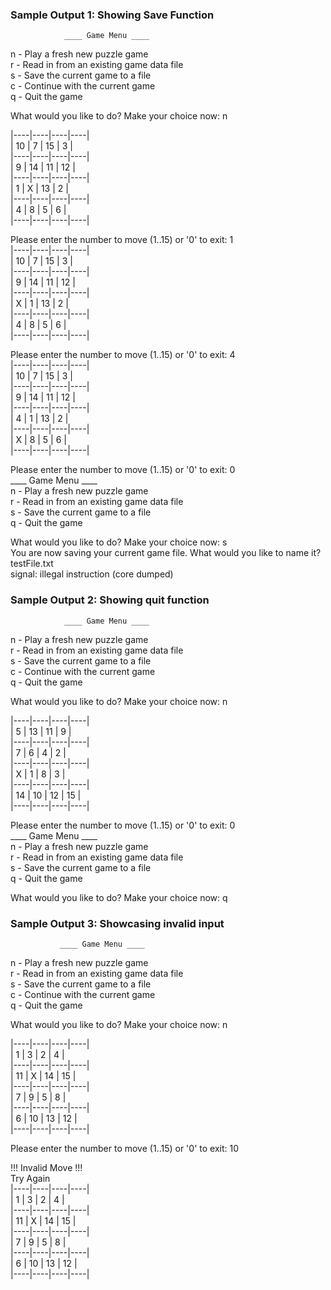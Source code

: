 ### Sample Output 1: Showing Save Function

                ____ Game Menu ____  
n - Play a fresh new puzzle game <br>
r - Read in from an existing game data file<br>
s - Save the current game to a file<br>
c - Continue with the current game<br>
q - Quit the game<br>

What would you like to do? Make your choice now: n<br>

|----|----|----|----|<br>
| 10 | 7  | 15 | 3  |<br>
|----|----|----|----|<br>
| 9  | 14 | 11 | 12 |<br>
|----|----|----|----|<br>
| 1  | X  | 13 | 2  |<br>
|----|----|----|----|<br>
| 4  | 8  | 5  | 6  |<br>
|----|----|----|----|<br>

Please enter the number to move (1..15) or '0' to exit: 1<br>
|----|----|----|----|<br>
| 10 | 7  | 15 | 3  |<br>
|----|----|----|----|<br>
| 9  | 14 | 11 | 12 |<br>
|----|----|----|----|<br>
| X  | 1  | 13 | 2  |<br>
|----|----|----|----|<br>
| 4  | 8  | 5  | 6  |<br>
|----|----|----|----|<br>

Please enter the number to move (1..15) or '0' to exit: 4<br>
|----|----|----|----|<br>
| 10 | 7  | 15 | 3  |<br>
|----|----|----|----|<br>
| 9  | 14 | 11 | 12 |<br>
|----|----|----|----|<br>
| 4  | 1  | 13 | 2  |<br>
|----|----|----|----|<br>
| X  | 8  | 5  | 6  |<br>
|----|----|----|----|<br>

Please enter the number to move (1..15) or '0' to exit: 0<br>
                ____ Game Menu ____<br>
n - Play a fresh new puzzle game<br>
r - Read in from an existing game data file<br>
s - Save the current game to a file<br>
q - Quit the game<br>

What would you like to do? Make your choice now: s<br>
You are now saving your current game file. What would you like to name it? testFile.txt<br>
signal: illegal instruction (core dumped)<br>

### Sample Output 2: Showing quit function

                ____ Game Menu ____
n - Play a fresh new puzzle game<br>
r - Read in from an existing game data file<br>
s - Save the current game to a file<br>
c - Continue with the current game<br>
q - Quit the game<br>

What would you like to do? Make your choice now: n<br>

|----|----|----|----|<br>
| 5  | 13 | 11 | 9  |<br>
|----|----|----|----|<br>
| 7  | 6  | 4  | 2  |<br>
|----|----|----|----|<br>
| X  | 1  | 8  | 3  |<br>
|----|----|----|----|<br>
| 14 | 10 | 12 | 15 |<br>
|----|----|----|----|<br>

Please enter the number to move (1..15) or '0' to exit: 0<br>
                ____ Game Menu ____<br>
n - Play a fresh new puzzle game<br>
r - Read in from an existing game data file<br>
s - Save the current game to a file<br>
q - Quit the game<br>

What would you like to do? Make your choice now: q<br>

### Sample Output 3: Showcasing invalid input

               ____ Game Menu ____
n - Play a fresh new puzzle game <br>
r - Read in from an existing game data file<br>
s - Save the current game to a file<br>
c - Continue with the current game<br>
q - Quit the game<br>

What would you like to do? Make your choice now: n<br>

|----|----|----|----|<br>
| 1  | 3  | 2  | 4  |<br>
|----|----|----|----|<br>
| 11 | X  | 14 | 15 |<br>
|----|----|----|----|<br>
| 7  | 9  | 5  | 8  |<br>
|----|----|----|----|<br>
| 6  | 10 | 13 | 12 |<br>
|----|----|----|----|<br>

Please enter the number to move (1..15) or '0' to exit: 10<br>

!!! Invalid Move !!!<br>
    Try Again<br>
|----|----|----|----|<br>
| 1  | 3  | 2  | 4  |<br>
|----|----|----|----|<br>
| 11 | X  | 14 | 15 |<br>
|----|----|----|----|<br>
| 7  | 9  | 5  | 8  |<br>
|----|----|----|----|<br>
| 6  | 10 | 13 | 12 |<br>
|----|----|----|----|<br>